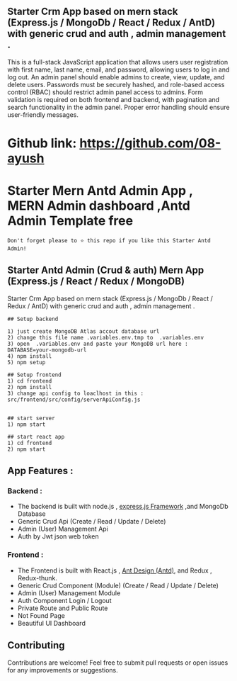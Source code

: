 ## Starter Crm App based on mern stack (Express.js / MongoDb / React / Redux / AntD) with generic crud and auth , admin management .





This is a full-stack JavaScript application that allows users user registration with first name, last name, email, and password, allowing users to log in and log out.
An admin panel should enable admins to create, view, update, and delete users. Passwords must be securely hashed, and role-based access control (RBAC) should restrict admin panel access to admins. 
Form validation is required on both frontend and backend, with pagination and search functionality in the admin panel. Proper error handling should ensure user-friendly messages.


# Github link: https://github.com/08-ayush

# Starter Mern Antd Admin App , MERN Admin dashboard ,Antd Admin Template free

```
Don't forget please to ⭐ this repo if you like this Starter Antd Admin!
```



## Starter Antd Admin (Crud & auth) Mern App (Express.js / React / Redux / MongoDB)

Starter Crm App based on mern stack (Express.js / MongoDb / React / Redux / AntD) with generic crud and auth , admin management .


```
## Setup backend

1) just create MongoDB Atlas accout database url 
2) change this file name .variables.env.tmp to  .variables.env
3) open  .variables.env and paste your MongoDB url here :  DATABASE=your-mongodb-url
4) npm install
5) npm setup

## Setup frontend
1) cd frontend 
2) npm install
3) change api config to loaclhost in this : src/frontend/src/config/serverApiConfig.js
 

## start server
1) npm start

## start react app
1) cd frontend
2) npm start

```

## App Features :

### Backend :

* The backend is built with node.js , [express.js Framework](https://expressjs.com/) ,and MongoDb Database
* Generic Crud Api (Create / Read / Update / Delete)
* Admin (User) Management Api
* Auth by Jwt json web token

### Frontend :

* The Frontend is built with React.js , [Ant Design (Antd)](https://ant.design/), and Redux , Redux-thunk.
* Generic Crud Component (Module) (Create / Read / Update / Delete)
* Admin (User) Management Module
* Auth Component Login / Logout
* Private Route and Public Route
* Not Found Page
* Beautiful UI Dashboard

## Contributing

Contributions are welcome! Feel free to submit pull requests or open issues for any improvements or suggestions.
